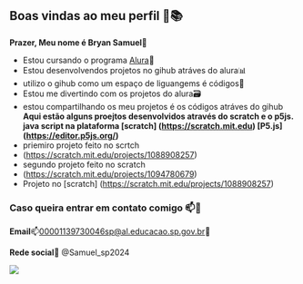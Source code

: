 ## Boas vindas ao meu perfil 📑📚

**Prazer, Meu nome é Bryan Samuel**🧑

- Estou cursando o programa [Alura](https://www.alura,br)📖
- Estou desenvolvendos projetos no gihub atráves do alura📊
- utilizo o gihub como um espaço de liguangems é códigos📇
- Estou me divertindo com os projetos do alura🗃️
- estou compartilhando os meu projetos é os códigos atráves do gihub
**Aqui estão alguns proejtos desenvolvidos através do scratch e o p5js. java script na plataforma [scratch] (https://scratch.mit.edu) [P5.js] (https://editor.p5js.org/)**
- priemiro projeto feito no scrtch
- (https://scratch.mit.edu/projects/1088908257)
- segundo projeto feito no scratch
- (https://scratch.mit.edu/projects/1094780679)
- Projeto no [scratch] (https://scratch.mit.edu/projects/1088908257)
### Caso queira entrar em contato comigo 📫📧

**Email**📫00001139730046sp@al.educacao.sp.gov.br📧

**Rede social**🧾 @Samuel_sp2024



![](https://media.tenor.com/2tpYSeH4-vMAAAAM/spongebob-squarepants-inspiration.gif)
